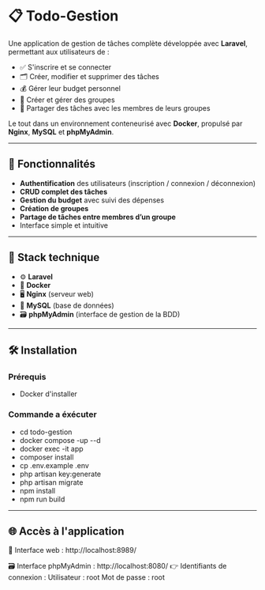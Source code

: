 # 📋 Todo-Gestion 
Une application de gestion de tâches complète développée avec **Laravel**, permettant aux utilisateurs de :

- ✅ S'inscrire et se connecter
- 🗂️ Créer, modifier et supprimer des tâches
- 💰 Gérer leur budget personnel
- 👥 Créer et gérer des groupes
- 🔄 Partager des tâches avec les membres de leurs groupes

Le tout dans un environnement conteneurisé avec **Docker**, propulsé par **Nginx**, **MySQL** et **phpMyAdmin**.

---

## 🚀 Fonctionnalités

- **Authentification** des utilisateurs (inscription / connexion / déconnexion)
- **CRUD complet des tâches**
- **Gestion du budget** avec suivi des dépenses
- **Création de groupes**
- **Partage de tâches entre membres d’un groupe**
- Interface simple et intuitive

---

## 🧰 Stack technique

- ⚙️ **Laravel**
- 🐳 **Docker**
- 🖥️ **Nginx** (serveur web)
- 🐬 **MySQL** (base de données)
- 🗃️ **phpMyAdmin** (interface de gestion de la BDD)

---

## 🛠️ Installation

### Prérequis

- Docker d'installer 

### Commande a éxécuter 

- cd todo-gestion
- docker compose -up --d
- docker exec -it app
- composer install 
- cp .env.example .env 
- php artisan key:generate
- php artisan migrate 
- npm install
- npm run build


---

##  🌐 Accès à l'application

🔗 Interface web : http://localhost:8989/

🗃️ Interface phpMyAdmin : http://localhost:8080/
👉 Identifiants de connexion :
    Utilisateur  : root
    Mot de passe : root

